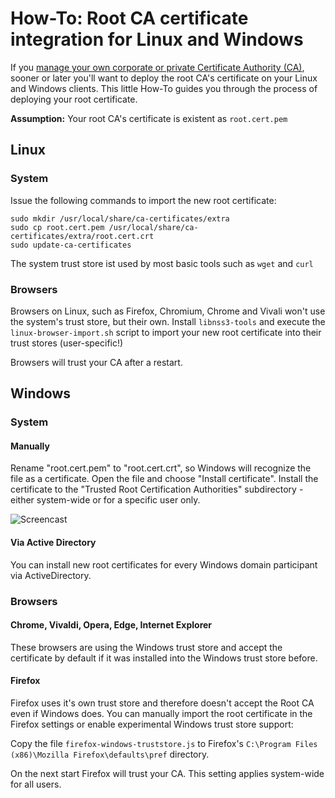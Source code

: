 # How-To: Root CA certificate integration for Linux and Windows

If you [manage your own corporate or private Certificate Authority (CA)](https://github.com/aditosoftware/nodepki-docker), sooner or later you'll want to deploy the root CA's certificate on your Linux and Windows clients. This little How-To guides you through the process of deploying your root certificate.

**Assumption:** Your root CA's certificate is existent as ```root.cert.pem```


## Linux

### System

Issue the following commands to import the new root certificate:

    sudo mkdir /usr/local/share/ca-certificates/extra
    sudo cp root.cert.pem /usr/local/share/ca-certificates/extra/root.cert.crt
    sudo update-ca-certificates

The system trust store ist used by most basic tools such as ```wget``` and ```curl```


### Browsers

Browsers on Linux, such as Firefox, Chromium, Chrome and Vivali won't use the system's trust store, but their own. Install ```libnss3-tools``` and execute the ```linux-browser-import.sh``` script to import your new root certificate into their trust stores (user-specific!)

Browsers will trust your CA after a restart.




## Windows

### System

#### Manually

Rename "root.cert.pem" to "root.cert.crt", so Windows will recognize the file as a certificate. Open the file and choose "Install certificate". Install the certificate to the "Trusted Root Certification Authorities" subdirectory - either system-wide or for a specific user only.

![Screencast](/install_root_windows.gif?raw=true)


#### Via Active Directory

You can install new root certificates for every Windows domain participant via ActiveDirectory.


### Browsers

#### Chrome, Vivaldi, Opera, Edge, Internet Explorer

These browsers are using the Windows trust store and accept the certificate by default if it was installed into the Windows trust store before.


#### Firefox

Firefox uses it's own trust store and therefore doesn't accept the Root CA even if Windows does. You can manually import the root certificate in the Firefox settings or enable experimental Windows trust store support:

Copy the file ```firefox-windows-truststore.js``` to Firefox's ```C:\Program Files (x86)\Mozilla Firefox\defaults\pref``` directory.

On the next start Firefox will trust your CA. This setting applies system-wide for all users.
